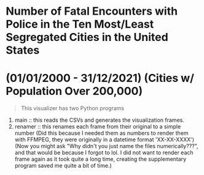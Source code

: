 # Number of Fatal Encounters with Police in the Ten Most/Least Segregated Cities in the United States 
# (01/01/2000 - 31/12/2021) (Cities w/ Population Over 200,000)

> This visualizer has two Python programs

1. main :: this reads the CSVs and generates the visualization frames.
2. renamer :: this renames each frame from their original to a simple number (Did this because I needed them as numbers to render them with FFMPEG, they were originally in a datetime format 'XX-XX-XXXX') (Now you might ask "Why didn't you just name the files numerically???", and that would be because I forgot to lol. I did not want to render each frame again as it took quite a long time, creating the supplementary program saved me quite a bit of time.)
